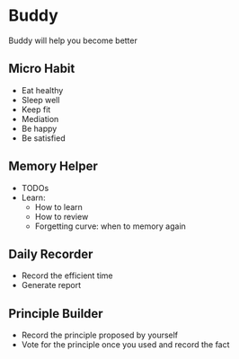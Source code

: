 # Buddy

Buddy will help you become better

## Micro Habit
- Eat healthy
- Sleep well
- Keep fit
- Mediation
- Be happy
- Be satisfied

## Memory Helper
- TODOs
- Learn: 
  - How to learn
  - How to review
  - Forgetting curve: when to memory again

## Daily Recorder
- Record the efficient time
- Generate report

## Principle Builder
- Record the principle proposed by yourself
- Vote for the principle once you used and record the fact